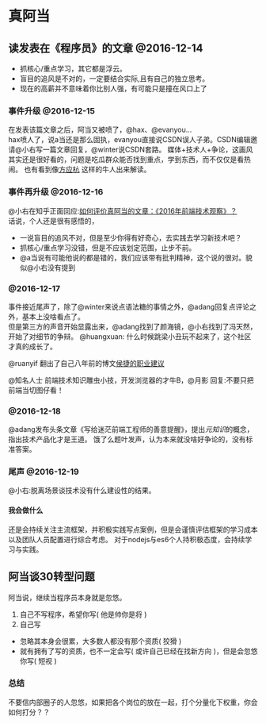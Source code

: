 # 真阿当

## 读发表在《程序员》的文章 @2016-12-14

* 抓核心/重点学习，其它都是浮云。
* 盲目的追风是不对的，一定要结合实际,且有自己的独立思考。
* 现在的高薪并不意味着你比别人强，有可能只是撞在风口上了

### 事件升级 @2016-12-15

在发表该篇文章之后，阿当又被喷了，@hax、@evanyou...  
hax喷人了，说a当还是那么固执，evanyou直接说CSDN误人子弟。CSDN编辑邀请@小右写一篇文章回复，@winter说CSDN套路。
媒体+技术人+争论，这画风其实还是很好看的，问题是吃瓜群众能否找到重点，学到东西，而不仅仅是看热闹。
也有看到像[方应杭](https://www.zhihu.com/question/53625757/answer/135833862)
这样的牛人出来解读。

### 事件再升级 @2016-12-16

@小右在知乎正面回应:[如何评价真阿当的文章：《2016年前端技术观察》？](https://www.zhihu.com/question/53625757/answer/136074366)  
话说，个人还是很有感悟的，

* 一说盲目的追风不对，但是至少你得有好奇心，去实践去学习新技术吧？
* 抓核心/重点学习没错，但是不应该划定范围，止步不前。
* @a当说有可能他说的都是错的，我们应该带有批判精神，这个说的很对。貌似@小右没有提到  

### @2016-12-17

事件接近尾声了，除了@winter来说点语法糖的事情之外，@adang回复点评论之外，基本上没啥看点了。  
但是第三方的声音开始显露出来，@adang找到了颜海镜，@小右找到了冯天然，开始了对细节的争辩。
@huangxuan: 什么时候跳梁小丑玩不起来了，这个社区才真的成长了。  

@ruanyif 翻出了自己八年前的博文[侯捷的职业建议](http://www.ruanyifeng.com/blog/2008/05/jjhou_s_career_suggestions.html)

@知名人士 前端技术知识雕虫小技，开发浏览器的才牛B，@月影 回复:不要只把前端当切图仔看！

### @2016-12-18

@adang发布头条文章《写给迷茫前端工程师的善意提醒》，提出*元知识*的概念，指出技术产品化才是王道。
饿了么题叶发声，认为本来就没啥好争论的，没有标准答案。  


### 尾声 @2016-12-19

@小右:脱离场景谈技术没有什么建设性的结果。

#### 我会做什么

还是会持续关注主流框架，并积极实践写点案例，但是会谨慎评估框架的学习成本以及团队人员配置进行综合考虑。
对于nodejs与es6个人持积极态度，会持续学习与实践。


## 阿当谈30转型问题

阿当说，继续当程序员本身就是忽悠。

1. 自己不写程序，希望你写( 他是帅你是将 )
2. 自己写
  - 忽略其本身会很累，大多数人都没有那个资质( 狡猾 )
  - 就有拥有了写的资质，也不一定会写( 或许自己已经在找新方向 )，但是会忽悠你写( 短视 )

### 总结

不要信内部圈子的人忽悠，如果把各个岗位的放在一起，打个分量化下权重，你会如何打分？？
